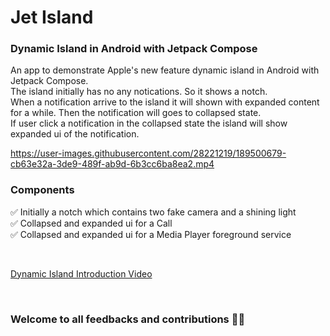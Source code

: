 # Jet Island
### Dynamic Island in Android with Jetpack Compose
An app to demonstrate Apple's new feature dynamic island in Android with Jetpack Compose. <br/>
The island initially has no any notications. So it shows a notch. <br/>
When a notification arrive to the island it will shown with expanded content for a while.
Then the notification will goes to collapsed state.<br/>
If user click a notification in the collapsed state the island will show expanded ui of the notification.


https://user-images.githubusercontent.com/28221219/189500679-cb63e32a-3de9-489f-ab9d-6b3cc6ba8ea2.mp4

### Components
✅ Initially a notch which contains two fake camera and a shining light<br/>
✅ Collapsed and expanded ui for a Call<br/>
✅ Collapsed and expanded ui for a Media Player foreground service<br/>

<br/>

[Dynamic Island Introduction Video](https://www.youtube.com/watch?v=WuEH265pUy4)

<br/>

### Welcome to all feedbacks and contributions 🤗💚
